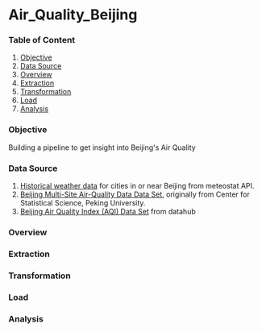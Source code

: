 # Air_Quality_Beijing

### Table of Content
1. [Objective](#objective)
2. [Data Source](#data-source)
3. [Overview](#overview)
4. [Extraction](#extraction)
5. [Transformation](#transformation)
6. [Load](#load)
7. [Analysis](#analysis)

### Objective
Building a pipeline to get insight into Beijing's Air Quality

### Data Source
1. [Historical weather data](https://api.meteostat.net/#introduction) for cities in or near Beijing from meteostat API.
2. [Beijing Multi-Site Air-Quality Data Data Set](https://archive.ics.uci.edu/ml/datasets/Beijing+Multi-Site+Air-Quality+Data), 
originally from Center for Statistical Science, Peking University.
3. [Beijing Air Quality Index (AQI) Data Set](https://datahub.ckan.io/dataset/610fb217-0499-40e7-b53f-a50c9b02b98f/resource/772b62d8-0847-4104-ad97-ceac7fb0438d/download/beijing-aqm.txt)
from datahub

### Overview

### Extraction

### Transformation

### Load

### Analysis


